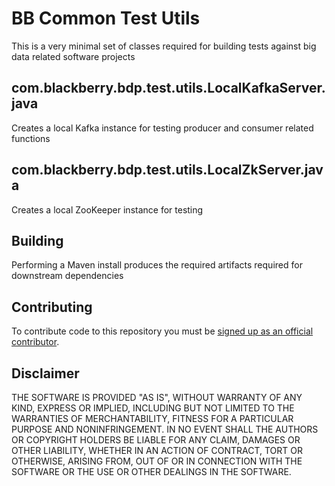 # BB Common Test Utils
This is a very minimal set of classes required for building tests against big data related software projects

## com.blackberry.bdp.test.utils.LocalKafkaServer.java 
Creates a local Kafka instance for testing producer and consumer related functions

## com.blackberry.bdp.test.utils.LocalZkServer.java 
Creates a local ZooKeeper instance for testing

## Building
Performing a Maven install produces the required artifacts required for downstream dependencies

## Contributing
To contribute code to this repository you must be [signed up as an official contributor](http://blackberry.github.com/howToContribute.html).

## Disclaimer
THE SOFTWARE IS PROVIDED "AS IS", WITHOUT WARRANTY OF ANY KIND, EXPRESS OR IMPLIED, INCLUDING BUT NOT LIMITED TO THE WARRANTIES OF MERCHANTABILITY, FITNESS FOR A PARTICULAR PURPOSE AND NONINFRINGEMENT. IN NO EVENT SHALL THE AUTHORS OR COPYRIGHT HOLDERS BE LIABLE FOR ANY CLAIM, DAMAGES OR OTHER LIABILITY, WHETHER IN AN ACTION OF CONTRACT, TORT OR OTHERWISE, ARISING FROM, OUT OF OR IN CONNECTION WITH THE SOFTWARE OR THE USE OR OTHER DEALINGS IN THE SOFTWARE.

